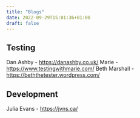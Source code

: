 ```yaml
---
title: "Blogs"
date: 2022-09-29T15:01:36+01:00
draft: false
---
```


## Testing

Dan Ashby - https://danashby.co.uk/
Marie - https://www.testingwithmarie.com/
Beth Marshall - https://beththetester.wordpress.com/

## Development

Julia Evans - https://jvns.ca/
